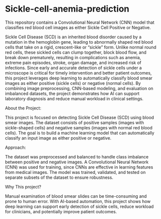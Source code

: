 # Sickle-cell-anemia-prediction
This repository contains a Convolutional Neural Network (CNN) model that classifies red blood cell images as either Sickle Cell Positive or Negative.

Sickle Cell Disease (SCD) is an inherited blood disorder caused by a mutation in the hemoglobin gene, leading to abnormally shaped red blood cells that take on a rigid, crescent-like or “sickle” form. Unlike normal round red cells, these sickled cells can clump together, block blood flow, and break down prematurely, resulting in complications such as anemia, extreme pain episodes, stroke, organ damage, and increased risk of infections. Since early and accurate detection of sickle cells under a microscope is critical for timely intervention and better patient outcomes, this project leverages deep learning to automatically classify blood smear images as either positive (sickle cells) or negative (normal cells). By combining image preprocessing, CNN-based modeling, and evaluation on imbalanced datasets, the project demonstrates how AI can support laboratory diagnosis and reduce manual workload in clinical settings.

About the Project:

This project is focused on detecting Sickle Cell Disease (SCD) using blood smear images. The dataset consists of positive samples (images with sickle-shaped cells) and negative samples (images with normal red blood cells). The goal is to build a machine learning model that can automatically classify an input image as either positive or negative.

Approach:

The dataset was preprocessed and balanced to handle class imbalance between positive and negative images. A Convolutional Neural Network (CNN) was used for training, since CNNs are effective in learning features from medical images. The model was trained, validated, and tested on separate subsets of the dataset to ensure robustness.

Why This project? 

Manual examination of blood smear slides can be time-consuming and prone to human error. With AI-based automation, this project shows how deep learning can support early detection of sickle cells, reduce workload for clinicians, and potentially improve patient outcomes.
